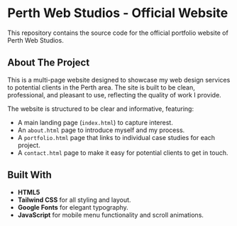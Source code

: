 # Perth Web Studios - Official Website

This repository contains the source code for the official portfolio website of Perth Web Studios.

## About The Project

This is a multi-page website designed to showcase my web design services to potential clients in the Perth area. The site is built to be clean, professional, and pleasant to use, reflecting the quality of work I provide.

The website is structured to be clear and informative, featuring:
* A main landing page (`index.html`) to capture interest.
* An `about.html` page to introduce myself and my process.
* A `portfolio.html` page that links to individual case studies for each project.
* A `contact.html` page to make it easy for potential clients to get in touch.

## Built With

* **HTML5**
* **Tailwind CSS** for all styling and layout.
* **Google Fonts** for elegant typography.
* **JavaScript** for mobile menu functionality and scroll animations.
